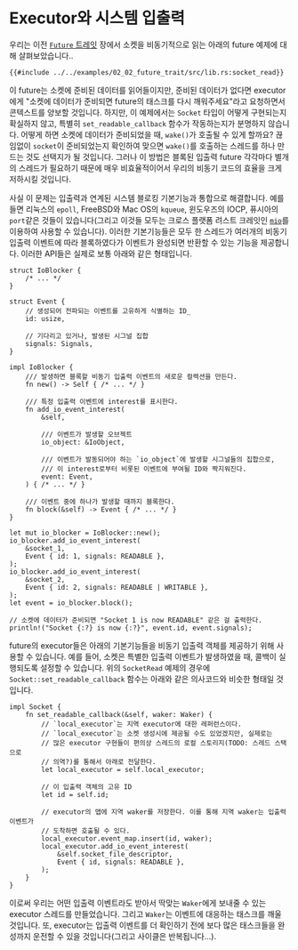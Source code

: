 # Executor와 시스템 입출력

우리는 이전 [`Future` 트레잇] 장에서 소켓을 비동기적으로 읽는 아래의 future
예제에 대해 살펴보았습니다..

```rust,ignore
{{#include ../../examples/02_02_future_trait/src/lib.rs:socket_read}}
```

이 future는 소켓에 준비된 데이터를 읽어들이지만, 준비된 데이터가 없다면
executor에게 "소켓에 데이터가 준비되면 future의 태스크를 다시 깨워주세요"라고
요청하면서 콘텍스트를 양보할 것입니다. 하지만, 이 예제에서는 `Socket` 타입이
어떻게 구현되는지 확실하지 않고, 특별히 `set_readable_callback` 함수가
작동하는지가 분명하지 않습니다. 어떻게 하면 소켓에 데이터가 준비되었을 때,
`wake()`가 호출될 수 있게 할까요? 끊임없이 `socket`이 준비되었는지 확인하여
맞으면 `wake()`를 호출하는 스레드를 하나 만드는 것도 선택지가 될 것입니다.
그러나 이 방법은 블록된 입출력 future 각각마다 별개의 스레드가 필요하기 때문에
매우 비효율적이어서 우리의 비동기 코드의 효율을 크게 저하시킬 것입니다.

사실 이 문제는 입출력과 연계된 시스템 블로킹 기본기능과 통합으로 해결합니다.
예를 들면 리눅스의 `epoll`, FreeBSD와 Mac OS의 `kqueue`, 윈도우즈의 IOCP,
퓨시아의 `port`같은 것들이 있습니다(그리고 이것들 모두는 크로스 플랫폼 려스트
크레잇인 [`mio`]를 이용하여 사용할 수 있습니다). 이러한 기본기능들은 모두 한
스레드가 여러개의 비동기 입출력 이벤트에 따라 블록하였다가 이벤트가 완성되면
반환할 수 있는 기능을 제공합니다. 이러한 API들은 실제로 보통 아래와 같은
형태입니다.

```rust,ignore
struct IoBlocker {
    /* ... */
}

struct Event {
    // 생성되어 전파되는 이벤트를 고유하게 식별하는 ID_
    id: usize,

    // 기다리고 있거나, 발생된 시그널 집합
    signals: Signals,
}

impl IoBlocker {
    /// 발생하면 블록할 비동기 입출력 이벤트의 새로운 컬렉션을 만든다.
    fn new() -> Self { /* ... */ }

    /// 특정 입출력 이벤트에 interest를 표시한다.
    fn add_io_event_interest(
        &self,

        /// 이벤트가 발생할 오브젝트
        io_object: &IoObject,

        /// 이벤트가 발동되어야 하는 `io_object`에 발생할 시그널들의 집합으로, 
        /// 이 interest로부터 비롯된 이벤트에 부여될 ID와 짝지워진다.
        event: Event,
    ) { /* ... */ }

    /// 이벤트 중에 하나가 발생할 때까지 블록한다.
    fn block(&self) -> Event { /* ... */ }
}

let mut io_blocker = IoBlocker::new();
io_blocker.add_io_event_interest(
    &socket_1,
    Event { id: 1, signals: READABLE },
);
io_blocker.add_io_event_interest(
    &socket_2,
    Event { id: 2, signals: READABLE | WRITABLE },
);
let event = io_blocker.block();

// 소켓에 데이터가 준비되면 "Socket 1 is now READABLE" 같은 걸 출력한다.
println!("Socket {:?} is now {:?}", event.id, event.signals);
```

future의 executor들은 아래의 기본기능들을 비동기 입출력 객체를 제공하기 위해
사용할 수 있습니다. 예를 들어, 소켓은 특별한 입출력 이벤트가 발생하였을 때, 콜백이
실행되도록 설정할 수 있습니다. 위의 `SocketRead` 예제의 경우에
`Socket::set_readable_callback` 함수는 아래와 같은 의사코드와 비슷한 형태일
것입니다.

```rust,ignore
impl Socket {
    fn set_readable_callback(&self, waker: Waker) {
        // `local_executor`는 지역 executor에 대한 레퍼런스이다.
        // `local_executor`는 소켓 생성시에 제공될 수도 있었겠지만, 실제로는 
        // 많은 executor 구현들이 편의상 스레드의 로컬 스토리지(TODO: 스레드 스택으로 
        // 의역?)를 통해서 아래로 전달한다. 
        let local_executor = self.local_executor;

        // 이 입출력 객체의 고유 ID
        let id = self.id;

        // executor의 맵에 지역 waker를 저장한다. 이를 통해 지역 waker는 입출력 이벤트가
        // 도착하면 호출될 수 있다.
        local_executor.event_map.insert(id, waker);
        local_executor.add_io_event_interest(
            &self.socket_file_descriptor,
            Event { id, signals: READABLE },
        );
    }
}
```

이로써 우리는 어떤 입출력 이벤트라도 받아서 딱맞는 `Waker`에게 보내줄 수 있는
executor 스레드를 만들었습니다. 그리고 `Waker`는 이벤트에 대응하는 태스크를 깨울
것입니다. 또, executor는 입출력 이벤트를 더 확인하기 전에 보다 많은 태스크들을
완성까지 운전할 수 있을 것입니다(그리고 사이클은 반복됩니다...).

[`Future` 트레잇]: ./02_future.md
[`mio`]: https://github.com/tokio-rs/mio

